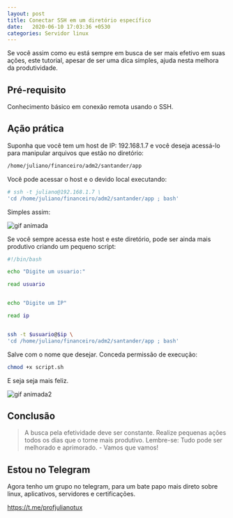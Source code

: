 ```yaml
---
layout: post
title: Conectar SSH em um diretório específico
date:   2020-06-10 17:03:36 +0530
categories: Servidor linux
---
```


Se você assim como eu está sempre em busca de ser mais efetivo em suas ações, este tutorial, apesar de ser uma dica simples, ajuda nesta melhora da produtividade.

## Pré-requisito

Conhecimento básico em conexão remota usando o SSH.

## Ação prática

Suponha que você tem um host de IP: 192.168.1.7 e você deseja acessá-lo para manipular arquivos que estão no diretório:

```bash
/home/juliano/financeiro/adm2/santander/app
```

Você pode acessar o host e o devido local executando:

```bash
# ssh -t juliano@192.168.1.7 \
'cd /home/juliano/financeiro/adm2/santander/app ; bash'
```

Simples assim:

![gif animada](https://profjulianoramos.github.io/linux/blog/images/ssh.gif)


Se você sempre acessa este host e este diretório, pode ser ainda mais produtivo criando um pequeno script:

```bash
#!/bin/bash

echo "Digite um usuario:"

read usuario


echo "Digite um IP"

read ip


ssh -t $usuario@$ip \ 
'cd /home/juliano/financeiro/adm2/santander/app ; bash'

```


Salve com o nome que desejar. Conceda permissão de execução:

~~~bash
chmod +x script.sh
~~~

E seja seja mais feliz.

![gif animada2](https://profjulianoramos.github.io/linux/blog/images/ssh2.gif)


## Conclusão
>A busca pela efetividade deve ser constante. Realize pequenas ações todos os dias que o torne mais produtivo. Lembre-se: Tudo pode ser melhorado e aprimorado. - Vamos que vamos!

## Estou no Telegram
Agora tenho um grupo no telegram, para um bate papo mais direto sobre linux, aplicativos, servidores e certificações.

<https://t.me/profjulianotux>


